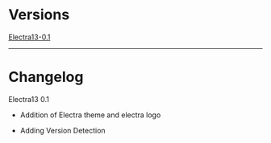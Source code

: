 # Versions

[Electra13-0.1](https://github.com/Light-YT/light-yt.github.io/releases/download/0.1/Electra13-0.1.ipa)

<hr>

# Changelog

Electra13 0.1

* Addition of Electra theme and electra logo

* Adding Version Detection
